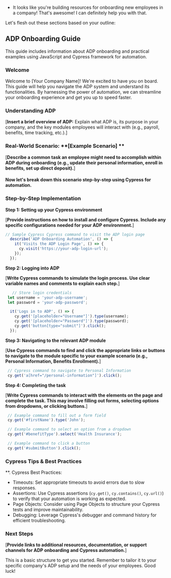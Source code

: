 - It looks like you're building resources for onboarding new employees in a company! That's awesome! I can definitely help you with that. 

Let's flesh out these sections based on your outline:



## **ADP Onboarding Guide**

This guide includes information about ADP onboarding and practical examples using JavaScript and Cypress framework for automation.

### **Welcome**

Welcome to [Your Company Name]! We're excited to have you on board.  This guide will help you navigate the ADP system and understand its functionalities. By harnessing the power of automation, we can streamline your onboarding experience and get you up to speed faster.


### **Understanding ADP**

[**Insert a brief overview of ADP:** Explain what ADP is, its purpose in your company, and the key modules employees will interact with (e.g., payroll, benefits, time tracking, etc.).]

### **Real-World Scenario:** **[Example Scenario]  **

[**Describe a common task an employee might need to accomplish within ADP during onboarding (e.g., update their personal information, enroll in benefits, set up direct deposit).**]

#### Now let's break down this scenario step-by-step using Cypress for automation.

### Step-by-Step Implementation

**Step 1: Setting up your Cypress environment**


[**Provide instructions on how to install and configure Cypress. Include any specific configurations needed for your ADP environment.**]

```javascript
// Sample Cypress Cypress command to visit the ADP login page
  describe('ADP Onboarding Automation', () => {
    it('Visits the ADP Login Page', () => {
      cy.visit('https://your-adp-login-url');
    });
  });
```

**Step 2: Logging into ADP**


[**Write Cypress commands to simulate the login process. Use clear variable names and comments to explain each step.**]

```javascript
   // Store login credentials
 let username = 'your-adp-username';
 let password = 'your-adp-password';

  it('Logs in to ADP', () => {
    cy.get('[placeholder="Username"]').type(username);
    cy.get('[placeholder="Password"]').type(password);
    cy.get('button[type="submit"]').click();
  });
```

**Step 3: Navigating to the relevant ADP module**


[**Use Cypress commands to find and click the appropriate links or buttons to navigate to the module specific to your example scenario (e.g., Personal Information, Benefits Enrollment).**]

```javascript
 // Cypress command to navigate to Personal Information
 cy.get('a[href="/personal-information"]').click();
```

**Step 4: Completing the task**


[**Write Cypress commands to interact with the elements on the page and complete the task. This may involve filling out forms, selecting options from dropdowns, or clicking buttons.**]

```javascript
 // Example command to fill out a form field
 cy.get('#firstName').type('John');

 // Example command to select an option from a dropdown
 cy.get('#benefitType').select('Health Insurance');

 // Example command to click a button
 cy.get('#submitButton').click();
```


###  Cypress Tips & Best Practices
**. Cypress Best Practices: 

* Timeouts: Set appropriate timeouts to avoid errors due to slow responses.
* Assertions: Use Cypress assertions (`cy.get()`, `cy.contains()`, `cy.url()`) to verify that your automation is working as expected.
* Page Objects: Consider using Page Objects to structure your Cypress tests and improve maintainability. 
* Debugging: Leverage Cypress's debugger and command history for efficient troubleshooting.



### **Next Steps**


[**Provide links to additional resources, documentation, or support channels for ADP onboarding and Cypress automation.**]



This is a basic structure to get you started. Remember to tailor it to your specific company's ADP setup and the needs of your employees. Good luck!